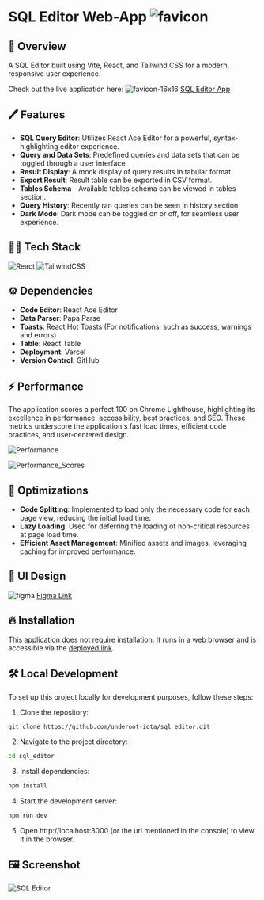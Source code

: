 # SQL Editor Web-App ![favicon](./favicon.ico)

## 📘 Overview

A SQL Editor built using Vite, React, and Tailwind CSS for a modern, responsive user experience.

Check out the live application here: ![favicon-16x16](https://github.com/underoot-iota/sql_editor/assets/76626284/22abb920-5235-414b-a39e-54b949a65bdd) 
  [SQL Editor App](https://sql-editor-mu.vercel.app/#)


## 🖊️ Features

- **SQL Query Editor**: Utilizes React Ace Editor for a powerful, syntax-highlighting editor experience.
- **Query and Data Sets**: Predefined queries and data sets that can be toggled through a user interface.
- **Result Display**: A mock display of query results in tabular format.
- **Export Result**: Result table can be exported in CSV format.
- **Tables Schema** - Available tables schema can be viewed in tables section.
- **Query History**: Recently ran queries can be seen in history section.
- **Dark Mode**: Dark mode can be toggled on or off, for seamless user experience.


## 🧑‍💻 Tech Stack

![React](https://img.shields.io/badge/react-%2320232a.svg?style=for-the-badge&logo=react&logoColor=%2361DAFB) 
![TailwindCSS](https://img.shields.io/badge/tailwindcss-%2338B2AC.svg?style=for-the-badge&logo=tailwind-css&logoColor=white)

  
## ⚙️ Dependencies

- **Code Editor**: React Ace Editor
- **Data Parser**: Papa Parse
- **Toasts**: React Hot Toasts (For notifications, such as success, warnings and errors)
- **Table**: React Table
- **Deployment**: Vercel
- **Version Control**: GitHub


## ⚡ Performance

The application scores a perfect 100 on Chrome Lighthouse, highlighting its excellence in performance, accessibility, best practices, and SEO. These metrics underscore the application's fast load times, efficient code practices, and user-centered design.

![Performance](https://github.com/underoot-iota/sql_editor/assets/76626284/3d91bf75-a3d7-408e-a4a3-a00f1e5b412d)

![Performance_Scores](https://github.com/underoot-iota/sql_editor/assets/76626284/1bcc0951-8325-4d3c-908e-0c56d38be862)


## 📀 Optimizations

- **Code Splitting**: Implemented to load only the necessary code for each page view, reducing the initial load time.
- **Lazy Loading**: Used for deferring the loading of non-critical resources at page load time.
- **Efficient Asset Management**: Minified assets and images, leveraging caching for improved performance.


## 🎨 UI Design
![figma](https://github.com/underoot-iota/sql_editor/assets/76626284/a21f6592-6e28-4d53-b824-1170f5c1df8f)
[Figma Link](https://www.figma.com/file/t96ioNm9eNfTqXZw40sZuE/Untitled?type=design&node-id=0%3A1&mode=design&t=mVlnzUa7mys9lU74-1)


## 🔥 Installation

This application does not require installation. It runs in a web browser and is accessible via the [deployed link](https://sql-editor-mu.vercel.app/#).


## 🛠️ Local Development

To set up this project locally for development purposes, follow these steps:

1. Clone the repository:
```bash
git clone https://github.com/underoot-iota/sql_editor.git
```

2. Navigate to the project directory:

```bash
cd sql_editor
```

3. Install dependencies:

```bash
npm install
```

4. Start the development server:
```bash
npm run dev
```
5. Open http://localhost:3000 (or the url mentioned in the console) to view it in the browser.


## 🖼️ Screenshot
![SQL Editor](https://github.com/underoot-iota/sql_editor/assets/76626284/e338d0bf-ad5b-46f4-bda1-c3ae4297e949)
